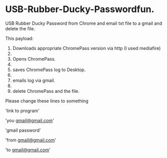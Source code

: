 # USB-Rubber-Ducky-Passwordfun.

USB Rubber Ducky Password from Chrome and email txt file to a gmail and delete the file.

This payload:

1. Downloads appropriate ChromePass version via http (I used mediafire)
2. 
2. Opens ChromePass.
3. 
3. saves ChromePass log to Desktop.
4. 
4. emails log via gmail.
5. 
5. delete ChromePass and the file.

Please change these lines to something

'link to program'

'you gmail@gmail.com'

'gmail password'

'from gmail@gmail.com'

'to gmail@gmail.com'
